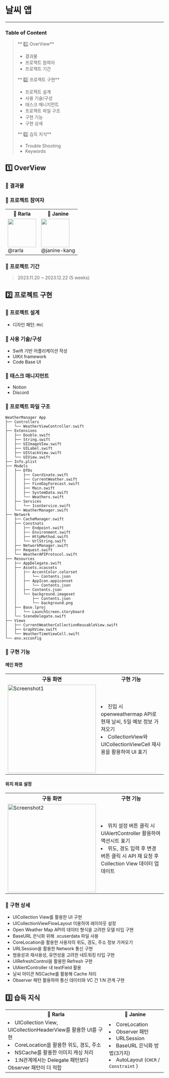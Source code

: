 # 날씨 앱
---

### Table of Content

> ** 1️⃣ OverView**
>
> - 결과물
> - 프로젝트 참여자
> - 프로젝트 기간
>
> ** 2️⃣ 프로젝트 구현**
>
> - 프로젝트 설계
> - 사용 기술/구성
> - 태스크 매니지먼트
> - 프로젝트 파일 구조
> - 구현 기능
> - 구현 상세
>
> ** 3️⃣ 습득 지식**
>
> - Trouble Shooting
> - Keywords

## 1️⃣ OverView

### 📍 결과물

### 📍 프로젝트 참여자

<table>
<tr>
<th>🐰 Rarla</th>
<th>🐠 Janine</th>
</tr>
<tr>
<td>
<img src="https://avatars.githubusercontent.com/u/30936939?v=4" width="90" height="90">
<div>@rarla</div>
</td>
<td>
<img src="https://avatars.githubusercontent.com/u/76927263?v=4" width="90" height="90"> 
<div>@janine-kang</div>
</td>
</tr>
</table>

### 📍 프로젝트 기간

> 2023.11.20 ~ 2023.12.22 (5 weeks)

## 2️⃣ 프로젝트 구현

### 📍 프로젝트 설계

- 디자인 패턴: `MVC`

### 📍 사용 기술/구성

- Swift 기반 어플리케이션 작성
- UIKit framework
- Code Base UI

### 📍 태스크 매니지먼트

- Notion
- Discord

### 📍 프로젝트 파일 구조

```
WeatherManager App
├── Controllers
│   └── WeatherViewController.swift
├── Extensions
│   ├── Double.swift
│   ├── String.swift
│   ├── UIImageVIew.swift
│   ├── UILabel.swift
│   ├── UIStackView.swift
│   └── UIView.swift
├── Info.plist
├── Models
│   ├── DTOs
│   │   ├── Coordinate.swift
│   │   ├── CurrentWeather.swift
│   │   ├── FiveDayForecast.swift
│   │   ├── Main.swift
│   │   ├── SystemData.swift
│   │   └── Weathers.swift
│   ├── Services
│   │   └── IconService.swift
│   └── WeatherManager.swift
├── Network
│   ├── CacheManager.swift
│   ├── Constnats
│   │   ├── Endpoint.swift
│   │   ├── Environment.swift
│   │   ├── HttpMethod.swift
│   │   └── UrlString.swift
│   ├── NetworkManager.swift
│   ├── Request.swift
│   └── WeatherAPIProtocol.swift
├── Resources
│   ├── AppDelegate.swift
│   ├── Assets.xcassets
│   │   ├── AccentColor.colorset
│   │   │   └── Contents.json
│   │   ├── AppIcon.appiconset
│   │   │   └── Contents.json
│   │   ├── Contents.json
│   │   └── background.imageset
│   │       ├── Contents.json
│   │       └── background.png
│   ├── Base.lproj
│   │   └── LaunchScreen.storyboard
│   └── SceneDelegate.swift
├── Views
│   ├── CurrentWeatherCollectionReusableView.swift
│   ├── GraphView.swift
│   └── WeatherTimeViewCell.swift
└── env.xcconfig
```

### 📍 구현 기능

#### 메인 화면
<table>
<tr>
<th>구동 화면</th>
<th>구현 기능</th>
</tr>
<tr>
<td>
<img width="280" height="auto" alt="Screenshot1" src="https://github.com/janine-kang/ios-weather-forecast/assets/76927263/6604b850-323c-4690-bb04-82ff8c00c0b7">
</td>
<td>
  <li>진입 시 openweathermap API로 현재 날씨, 5일 예보 정보 가져오기</li>
  <li>CollectionView와 UICollectionViewCell 재사용을 활용하여 UI 표기</li>
</td>
</tr>
</table>

#### 위치 좌표 설정

<table>
<tr>
<th>구동 화면</th>
<th>구현 기능</th>
</tr>
<tr>
<td>
<img src="https://github.com/janine-kang/ios-weather-forecast/assets/76927263/0902a0f2-5aef-4e42-993e-2a1a81a18e6a" alt="Screenshot2"  width="280" height="auto" />
</td>
<td>
  <li>위치 설정 버튼 클릭 시 UIAlertController 활용하여 액션시트 표기 </li>
  <li>위도, 경도 입력 후 변경 버튼 클릭 시 API 재 요청 후 Collection View 데이터 업데이트</li>
</td>
</tr>
</table>


### 📍 구현 상세

- UICollection View를 활용한 UI 구현
- UICollectionViewFlowLayout 이용하여 레이아웃 설정
- Open Weather Map API의 데이터 형식을 고려한 모델 타입 구현
- BaseURL 은닉화 위해 .xcuserdata 파일 사용
- CoreLocation을 활용한 사용자의 위도, 경도, 주소 정보 가져오기
- URLSession을 활용한 Network 통신 구현
- 범용성과 재사용성, 유연성을 고려한 네트워킹 타입 구현
- UIRefreshControl을 활용한 Refresh 구현
- UIAlertController 내 textField 활용
- 날씨 아이콘 NSCache를 활용해 Cache 처리
- Observer 패턴 활용하여 통신 데이터와 VC 간 1:N 관계 구현

## 3️⃣ 습득 지식

<table>
<tr>
<th>🐰 Rarla</th>
<th>🐠 Janine</th>
</tr>
<tr>
<td>
<li>UICollection View, UICollectionHeaderView를 활용한 UI를 구현</li>
<li>CoreLocation을 활용한 위도, 경도, 주소</li>
<li>NSCache를 활용한 이미지 캐싱 처리</li>
<li>1:N관계에서는 Delegate 패턴보다 Observer 패턴이 더 적합</li>
</td>
<td>
<li>CoreLocation</li>
<li>Observer 패턴</li>
<li>URLSession</li>
<li>BaseURL 은닉화 방법(3가지)</li>
<li>AutoLayout
(<code>CHCR</code> / <code>Constraint</code> )</li>
</td>
</tr>
</table>
